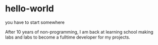 # hello-world
you have to start somewhere

After 10 years of non-programming, I am back at learning school making labs and labs to become a fulltime developer for my projects.
